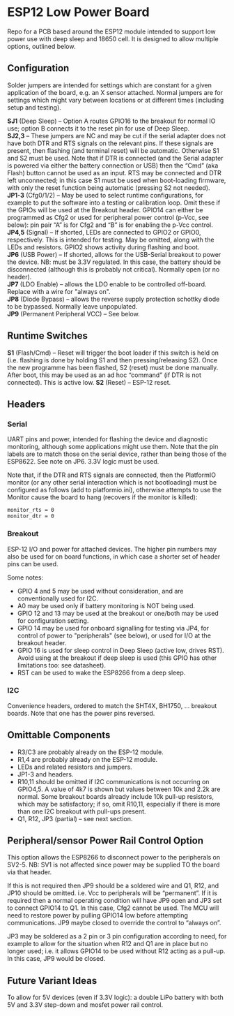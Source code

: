 # ESP12 Low Power Board
Repo for a PCB based around the ESP12 module intended to support low power use with deep sleep and 18650 cell. It is designed to allow multiple options, outlined below.

## Configuration
Solder jumpers are intended for settings which are constant for a given application of the board, e.g. an X sensor attached. Normal jumpers are for settings which might vary between locations or at different times (including setup and testing).

__SJ1__ (Deep Sleep) – Option A routes GPIO16 to the breakout for normal IO use; option B connects it to the reset pin for use of Deep Sleep.  
__SJ2,3__ – These jumpers are NC and may be cut if the serial adapter does not have both DTR and RTS signals on the relevant pins. If these signals are present, then flashing (and terminal reset) will be automatic. Otherwise S1 and S2 must be used. Note that if DTR is connected (and the Serial adapter is powered via either the battery connection or USB) then the “Cmd” (aka Flash) button cannot be used as an input. RTS may be connected and DTR left unconnected; in this case S1 must be used when boot-loading firmware, with only the reset function being automatic (pressing S2 not needed).  
__JP1-3__ (Cfg0/1/2) – May be used to select runtime configurations, for example to put the software into a testing or calibration loop. Omit these if the GPIOs will be used at the Breakout header. GPIO14 can either be programmed as Cfg2 or used for peripheral power control (p-Vcc, see below): pin pair “A” is for Cfg2 and “B” is for enabling the p-Vcc control.  
__JP4,5__ (Signal) – If shorted, LEDs are connected to GPIO2 or GPIO0, respectively. This is intended for testing. May be omitted, along with the LEDs and resistors. GPIO2 shows activity during flashing and boot.  
__JP6__ (USB Power) – If shorted, allows for the USB-Serial breakout to power the device. NB: must be 3.3V regulated. In this case, the battery should be disconnected (although this is probably not critical). Normally open (or no header).  
__JP7__ (LDO Enable) – allows the LDO enable to be controlled off-board. Replace with a wire for "always on".  
__JP8__ (Diode Bypass) – allows the reverse supply protection schottky diode to be bypassed. Normally leave unpopulated.  
__JP9__ (Permanent Peripheral VCC) – See below.

## Runtime Switches
__S1__ (Flash/Cmd) –  Reset will trigger the boot loader if this switch is held on (i.e. flashing is done by holding S1 and then pressing/releasing S2). Once the new programme has been flashed, S2 (reset) must be done manually. After boot, this may be used as an ad hoc “command” (if DTR is not connected). This is active low.
__S2__ (Reset) – ESP-12 reset.

## Headers
### Serial
UART pins and power, intended for flashing the device and diagnostic monitoring, although some applications might use them. Note that the pin labels are to match those on the serial device, rather than being those of the ESP8622.  See note on JP6. 3.3V logic must be used.

Note that, if the DTR and RTS signals are connected, then the PlatformIO monitor (or any other serial interaction which is not bootloading) must be configured as follows (add to platformio.ini), otherwise attempts to use the Monitor cause the board to hang (recovers if the monitor is killed):
```
monitor_rts = 0
monitor_dtr = 0
```

### Breakout
ESP-12 I/O and power for attached devices. The higher pin numbers may also be used for on board functions, in which case a shorter set of header pins can be used.

Some notes:
- GPIO 4 and 5 may be used without consideration, and are conventionally used for I2C.
- A0 may be used only if battery monitoring is NOT being used.
- GPIO 12 and 13 may be used at the breakout or one/both may be used for configuration setting.
- GPIO 14 may be used for onboard signalling for testing via JP4, for control of power to "peripherals" (see below), or used for I/O at the breakout header.
- GPIO 16 is used for sleep control in Deep Sleep (active low, drives RST). Avoid using at the breakout if deep sleep is used (this GPIO has other limitations too: see datasheet).
- RST can be used to wake the ESP8266 from a deep sleep.

### I2C
Convenience headers, ordered to match the SHT4X, BH1750, ... breakout boards. Note that one has the power pins reversed.

## Omittable Components
- R3/C3 are probably already on the ESP-12 module.
- R1,4 are probably already on the ESP-12 module.
- LEDs and related resistors and jumpers.
- JP1-3 and headers.
- R10,11 should be omitted if I2C communications is not occurring on GPIO4,5. A value of 4k7 is shown but values between 10k and 2.2k are normal. Some breakout boards already include 10k pull-up resistors, which may be satisfactory; if so, omit R10,11, especially if there is more than one I2C breakout with pull-ups present.
- Q1, R12, JP3 (partial) – see next section.

## Peripheral/sensor Power Rail Control Option
This option allows the ESP8266 to disconnect power to the peripherals on SV2-5. NB: SV1 is not affected since power may be supplied TO the board via that header.

If this is not required then JP9 should be a soldered wire and Q1, R12, and JP10 should be omitted. i.e. Vcc to peripherals will be “permanent”. If it is required then a normal operating condition will have JP9 open and JP3 set to connect GPIO14 to Q1. In this case, Cfg2 cannot be used. The MCU will need to restore power by pulling GPIO14 low before attempting communications. JP9 maybe closed to override the control to “always on”.

JP3 may be soldered as a 2 pin or 3 pin configuration according to need, for example to allow for the situation when R12 and Q1 are in place but no longer used; i.e. it allows GPIO14 to be used without R12 acting as a pull-up. In this case, JP9 would be closed.

## Future Variant Ideas
To allow for 5V devices (even if 3.3V logic): a double LiPo battery with both 5V and 3.3V step-down and mosfet power rail control.